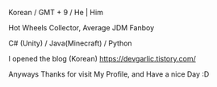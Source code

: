 Korean / GMT + 9 / He | Him


Hot Wheels Collector, Average JDM Fanboy

C# (Unity) / Java(Minecraft) / Python

I opened the blog (Korean) https://devgarlic.tistory.com/

Anyways Thanks for visit My Profile, and Have a nice Day :D



<!---
GalaKrond-jkr0404/GalaKrond-jkr0404 is a ✨ special ✨ repository because its `README.md` (this file) appears on your GitHub profile.
You can click the Preview link to take a look at your changes.
--->
